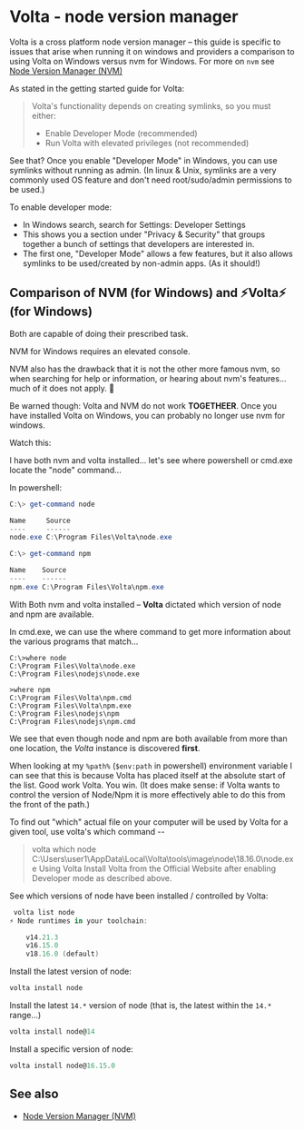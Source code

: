 # Volta - node version manager

Volta is a cross platform node version manager – this guide is specific to issues that arise when running it on windows and providers a comparison to using Volta on Windows versus nvm for Windows. For more on `nvm` see [Node Version Manager (NVM)](nvm.md)

As stated in the getting started guide for Volta:

> Volta's functionality depends on creating symlinks, so you must either:
>
> - Enable Developer Mode (recommended)
> - Run Volta with elevated privileges (not recommended)

See that? Once you enable "Developer Mode" in Windows, you can use symlinks without running as admin. (In linux & Unix, symlinks are a very commonly used OS feature and don't need root/sudo/admin permissions to be used.)

To enable developer mode:

- In Windows search, search for Settings: Developer Settings
- This shows you a section under "Privacy & Security" that groups together a bunch of settings that developers are interested in.
- The first one, "Developer Mode" allows a few features, but it also allows symlinks to be used/created by non-admin apps. (As it should!)

## Comparison of NVM (for Windows) and ⚡Volta⚡ (for Windows)

Both are capable of doing their prescribed task.

NVM for Windows requires an elevated console.

NVM also has the drawback that it is not the other more famous nvm, so when searching for help or information, or hearing about nvm's features… much of it does not apply. 🥹

Be warned though: Volta and NVM do not work **TOGETHEER**. Once you have installed Volta on Windows, you can probably no longer use nvm for windows.

Watch this:

I have both nvm and volta installed… let's see where powershell or cmd.exe locate the "node" command...

In powershell:

```powershell
C:\> get-command node

Name     Source
----     ------
node.exe C:\Program Files\Volta\node.exe

C:\> get-command npm

Name    Source
----    ------
npm.exe C:\Program Files\Volta\npm.exe
```

With Both nvm and volta installed – **Volta** dictated which version of node and npm are available.
 

In cmd.exe, we can use the where command to get more information about the various programs that match…

```shell
C:\>where node
C:\Program Files\Volta\node.exe
C:\Program Files\nodejs\node.exe

>where npm
C:\Program Files\Volta\npm.cmd
C:\Program Files\Volta\npm.exe
C:\Program Files\nodejs\npm
C:\Program Files\nodejs\npm.cmd
```


We see that even though node and npm are both available from more than one location, the *Volta* instance is discovered **first**.

When looking at my `%path%` (`$env:path` in powershell) environment variable I can see that this is because Volta has placed itself at the absolute start of the list. Good work Volta. You win. (It does make sense: if Volta wants to control the version of Node/Npm it is more effectively able to do this from the front of the path.)

To find out "which" actual file on your computer will be used by Volta for a given tool, use volta's which command --


> volta which node
C:\Users\user1\AppData\Local\Volta\tools\image\node\18.16.0\node.exe
Using Volta
Install Volta from the Official Website after enabling Developer mode as described above.

See which versions of node have been installed / controlled by Volta:

```powershell
 volta list node
⚡️ Node runtimes in your toolchain:

    v14.21.3
    v16.15.0
    v18.16.0 (default)
``` 


Install the latest version of node:

```powershell
volta install node
```
Install the latest `14.*` version of node (that is, the latest within the `14.*` range...)

```powershell
volta install node@14
```
Install a specific version of node:

```powershell
volta install node@16.15.0
```


## See also

- [Node Version Manager (NVM)](nvm.md)